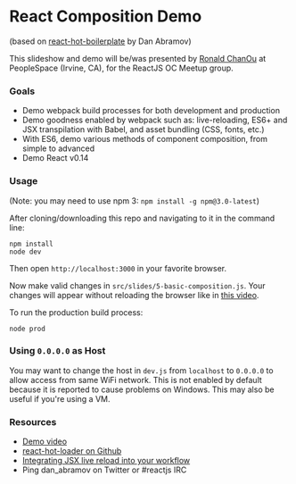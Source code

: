React Composition Demo
======================

(based on [react-hot-boilerplate](http://github.com/gaearon/react-hot-boilerplate) by Dan Abramov)

This slideshow and demo will be/was presented by [Ronald ChanOu](http://twitter.com/ronaldchanou)
at PeopleSpace (Irvine, CA), for the ReactJS OC Meetup group.

### Goals

* Demo webpack build processes for both development and production
* Demo goodness enabled by webpack such as: live-reloading, ES6+ and JSX transpilation with Babel, and asset bundling (CSS, fonts, etc.)
* With ES6, demo various methods of component composition, from simple to advanced
* Demo React v0.14

### Usage

(Note: you may need to use npm 3: `npm install -g npm@3.0-latest`)

After cloning/downloading this repo and navigating to it in the command line:
```
npm install
node dev
```
Then open `http://localhost:3000` in your favorite browser.

Now make valid changes in `src/slides/5-basic-composition.js`.
Your changes will appear without reloading the browser like in [this video](http://vimeo.com/100010922).

To run the production build process:
```
node prod
```

### Using `0.0.0.0` as Host

You may want to change the host in `dev.js` from `localhost` to `0.0.0.0` to allow access from same WiFi network. This is not enabled by default because it is reported to cause problems on Windows. This may also be useful if you're using a VM.

### Resources

* [Demo video](http://vimeo.com/100010922)
* [react-hot-loader on Github](https://github.com/gaearon/react-hot-loader)
* [Integrating JSX live reload into your workflow](http://gaearon.github.io/react-hot-loader/getstarted/)
* Ping dan_abramov on Twitter or #reactjs IRC
